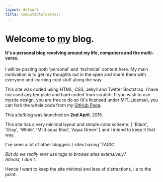 ```yaml
---
layout: default
title: Computable(verse);
---
```


# Welcome to [my](/author) blog.  

#### It's a personal blog revolving around my life, computers and the multi-verse.

I will be posting both 'personal' and 'technical' content here.
My main motivation is to get my thoughts out in the open and share them with everyone and learning cool stuff along the way.  

This site was coded using HTML, CSS, Jekyll and Twitter Bootstrap. I have not used any template and hard coded from scratch. 
If you wish to use mysite design, you are free to do so (It's licensed under MIT_License), you can fork the whole code from
my [GitHub Page](https://github.com/miteshms).  

This site/blog was launched on **2nd April**, 2015.

This site has a very minimal layout and simple color scheme: [ 'Black', 'Gray', 'White', 'Mild aqua Blue', 'Aqua Green' ] and
I intend to keep it that way.

I've seen a lot of other bloggers / sites having 'TAGS'.   

*But do we really ever use tags to browse sites extensively?*  
*Atleast, I don't.* 

Hence I want to keep the site minimal and less of distractions. i.e to the point. 



